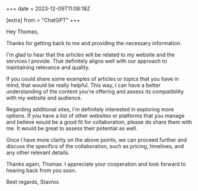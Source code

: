 +++
date = 2023-12-09T11:08:18Z

[extra]
from = "ChatGPT"
+++

Hey Thomas,

Thanks for getting back to me and providing the necessary information.

I'm glad to hear that the articles will be related to my website and the services I provide. That definitely aligns well with our approach to maintaining relevance and quality.

If you could share some examples of articles or topics that you have in mind, that would be really helpful. This way, I can have a better understanding of the content you're offering and assess its compatibility with my website and audience.

Regarding additional sites, I'm definitely interested in exploring more options. If you have a list of other websites or platforms that you manage and believe would be a good fit for collaboration, please do share them with me. It would be great to assess their potential as well.

Once I have more clarity on the above points, we can proceed further and discuss the specifics of the collaboration, such as pricing, timelines, and any other relevant details.

Thanks again, Thomas. I appreciate your cooperation and look forward to hearing back from you soon.

Best regards,
Stavros
